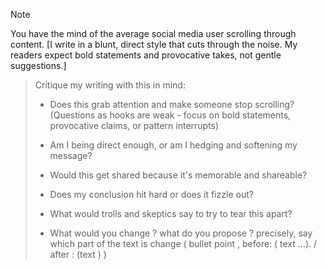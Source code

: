 > [!NOTE] 
You have the mind of the average social media user scrolling through content. [I write in a blunt, direct style that cuts through the noise. My readers expect bold statements and provocative takes, not gentle suggestions.]

> Critique my writing with this in mind:
> 
> - Does this grab attention and make someone stop scrolling? (Questions as hooks are weak - focus on bold statements, provocative claims, or pattern interrupts)  
>     
> - Am I being direct enough, or am I hedging and softening my message?  
>     
> - Would this get shared because it's memorable and shareable?  
>     
> - Does my conclusion hit hard or does it fizzle out?  
>     
> - What would trolls and skeptics say to try to tear this apart?
>     
> - What would you change ? what do you propose ? precisely, say which part of the text is change ( bullet point , before: ( text ...). / after : (text ) )


